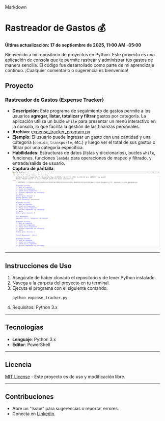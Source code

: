 Markdown

# Rastreador de Gastos 💰

**Última actualización: 17 de septiembre de 2025, 11:00 AM -05:00**

Bienvenido a mi repositorio de proyectos en Python. Este proyecto es una aplicación de consola que te permite rastrear y administrar tus gastos de manera sencilla. El código fue desarrollado como parte de mi aprendizaje continuo. ¡Cualquier comentario o sugerencia es bienvenida!

## Proyecto

### Rastreador de Gastos (Expense Tracker)
- **Descripción**: Este programa de seguimiento de gastos permite a los usuarios **agregar, listar, totalizar y filtrar** gastos por categoría. La aplicación utiliza un bucle `while` para presentar un menú interactivo en la consola, lo que facilita la gestión de las finanzas personales.
- **Archivo**: [expense_tracker_program.py](expense_tracker_program.py)
- **Ejemplo**: El usuario puede ingresar un gasto con una cantidad y una categoría (`comida`, `transporte`, etc.) y luego ver el total de sus gastos o filtrar por una categoría específica.
- **Habilidades**: Estructuras de datos (listas y diccionarios), bucles `while`, funciones, funciones `lambda` para operaciones de mapeo y filtrado, y entrada/salida de usuario.
- **Captura de pantalla**:
  ![Ejemplo Rastreador](expense_traker_program.png)

---

## Instrucciones de Uso

1.  Asegúrate de haber clonado el repositorio y de tener Python instalado.
2.  Navega a la carpeta del proyecto en tu terminal.
3.  Ejecuta el programa con el siguiente comando:
    ```bash
    python expense_tracker.py
    ```
4.  Requisitos: Python 3.x

---

## Tecnologías

-   **Lenguaje**: Python 3.x
-   **Editor**: PowerShell

---

## Licencia

[MIT License](LICENSE) - Este proyecto es de uso y modificación libre.

---

## Contribuciones

-   Abre un "Issue" para sugerencias o reportar errores.
-   Conecta en [LinkedIn](https://www.linkedin.com/in/rickandmorty8/).
